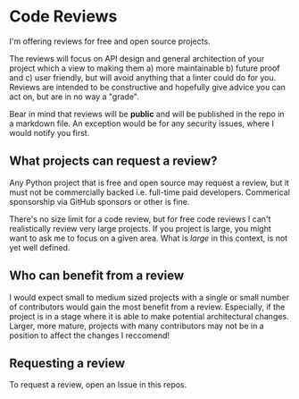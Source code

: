 # Code Reviews

I'm offering reviews for free and open source projects.

The reviews will focus on API design and general architection of your project which a view to making them a) more maintainable b) future proof and c) user friendly, but will avoid anything that a linter could do for you. Reviews are intended to be constructive and hopefully give advice you can act on, but are in no way a "grade".

Bear in mind that reviews will be **public** and will be published in the repo in a markdown file. An exception would be for any security issues, where I would notify you first.

## What projects can request a review?

Any Python project that is free and open source may request a review, but it must not be commercially backed i.e. full-time paid developers. Commerical sponsorship via GitHub sponsors or other is fine.

There's no size limit for a code review, but for free code reviews I can't realistically review very large projects. If you project is large, you might want to ask me to focus on a given area. What is *large* in this context, is not yet well defined. 

## Who can benefit from a review

I would expect small to medium sized projects with a single or small number of contributors would gain the most benefit from a review. Especially, if the project is in a stage where it is able to make potential architectural changes. Larger, more mature, projects with many contributors may not be in a position to affect the changes I reccomend!

## Requesting a review

To request a review, open an Issue in this repos.
